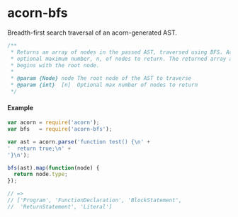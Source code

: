 # acorn-bfs

Breadth-first search traversal of an acorn-generated AST.

``` javascript
/**
 * Returns an array of nodes in the passed AST, traversed using BFS. Accepts an
 * optional maximum number, n, of nodes to return. The returned array always
 * begins with the root node.
 *
 * @param {Node} node The root node of the AST to traverse
 * @param {int}  [n]  Optional max number of nodes to return
 */
```

#### Example

``` javascript
var acorn = require('acorn');
var bfs   = require('acorn-bfs');

var ast = acorn.parse('function test() {\n' +
'  return true;\n' +
'}\n');

bfs(ast).map(function(node) {
  return node.type;
});

// =>
// ['Program', 'FunctionDeclaration', 'BlockStatement',
//  'ReturnStatement', 'Literal']
```